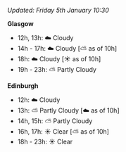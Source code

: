 *Updated: Friday 5th January 10:30*

**Glasgow**

* 12h, 13h: :cloud: Cloudy
* 14h - 17h: :cloud: Cloudy [:partly_sunny: as of 10h]
* 18h: :cloud: Cloudy [:sunny: as of 10h]
* 19h - 23h: :partly_sunny: Partly Cloudy

**Edinburgh**

* 12h: :cloud: Cloudy
* 13h: :partly_sunny: Partly Cloudy [:cloud: as of 10h]
* 14h, 15h: :partly_sunny: Partly Cloudy
* 16h, 17h: :sunny: Clear [:partly_sunny: as of 10h]
* 18h - 23h: :sunny: Clear
